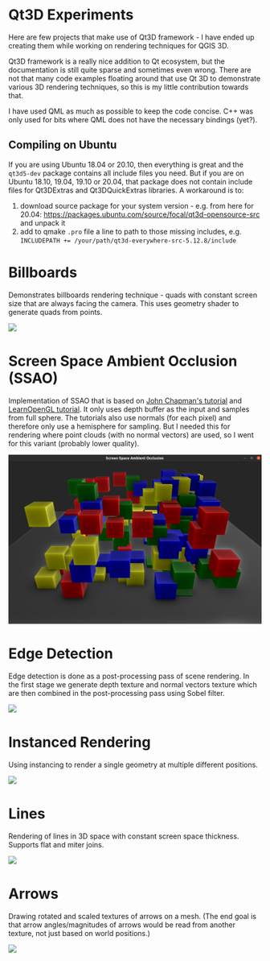 # Qt3D Experiments

Here are few projects that make use of Qt3D framework - I have ended up creating them while working on rendering techniques for QGIS 3D.

Qt3D framework is a really nice addition to Qt ecosystem, but the documentation is still quite sparse and sometimes even wrong. There are not that many code examples floating around that use Qt 3D to demonstrate various 3D rendering techniques, so this is my little contribution towards that.

I have used QML as much as possible to keep the code concise. C++ was only used for bits where QML does not have the necessary bindings (yet?).

## Compiling on Ubuntu

If you are using Ubuntu 18.04 or 20.10, then everything is great and the `qt3d5-dev` package contains all include files you need. But if you are on Ubuntu 18.10, 19.04, 19.10 or 20.04, that package does not contain include files for Qt3DExtras and Qt3DQuickExtras libraries. A workaround is to:

1. download source package for your system version - e.g. from here for 20.04: https://packages.ubuntu.com/source/focal/qt3d-opensource-src and unpack it
2. add to qmake `.pro` file a line to path to those missing includes, e.g. `INCLUDEPATH += /your/path/qt3d-everywhere-src-5.12.8/include`

# Billboards

Demonstrates billboards rendering technique - quads with constant screen size that are always facing the camera. This uses geometry shader to generate quads from points.

![](qt3d-billboards.png)

# Screen Space Ambient Occlusion (SSAO)

Implementation of SSAO that is based on [John Chapman's tutorial](http://john-chapman-graphics.blogspot.com/2013/01/ssao-tutorial.html) and [LearnOpenGL tutorial](https://learnopengl.com/Advanced-Lighting/SSAO). It only uses depth buffer as the input and samples from full sphere. The tutorials also use normals (for each pixel) and therefore only use a hemisphere for sampling. But I needed this for rendering where point clouds (with no normal vectors) are used, so I went for this variant (probably lower quality).

![](qt3d-ssao.png)

# Edge Detection

Edge detection is done as a post-processing pass of scene rendering. In the first stage we generate depth texture and normal vectors texture which are then combined in the post-processing pass using Sobel filter.

![](qt3d-edge-detection.png)

# Instanced Rendering

Using instancing to render a single geometry at multiple different positions.

![](qt3d-instanced.png)

# Lines

Rendering of lines in 3D space with constant screen space thickness. Supports flat and miter joins.

![](qt3d-lines.png)

# Arrows

Drawing rotated and scaled textures of arrows on a mesh. (The end goal is that arrow angles/magnitudes of arrows would be read from another texture, not just based on world positions.)

![](qt3d-arrows.png)
